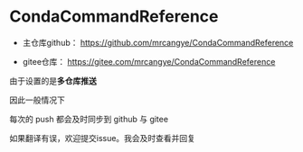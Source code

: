 # CondaCommandReference
- 主仓库github：
https://github.com/mrcangye/CondaCommandReference

- gitee仓库：
https://gitee.com/mrcangye/CondaCommandReference

由于设置的是**多仓库推送**

因此一般情况下

每次的 push 都会及时同步到 github 与 gitee

如果翻译有误，欢迎提交issue。我会及时查看并回复

